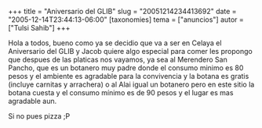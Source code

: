 +++
title = "Aniversario del GLIB"
slug = "20051214234413692"
date = "2005-12-14T23:44:13-06:00"
[taxonomies]
tema = ["anuncios"]
autor = ["Tulsi Sahib"]
+++

Hola a todos, bueno como ya se decidio que va a ser en Celaya el
Aniversario del GLIB y Jacob quiere algo especial para comer les
propongo que despues de las platicas nos vayamos, ya sea al Merendero
San Pancho, que es un botanero muy padre donde el consumo minimo es 80
pesos y el ambiente es agradable para la convivencia y la botana es
gratis (incluye carnitas y arrachera) o al Alai igual un botanero pero
en este sitio la botana cuesta y el consumo mínimo es de 90 pesos y el
lugar es mas agradable aun.

Si no pues pizza ;P

